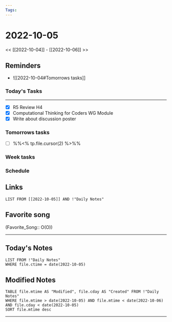 ```yaml
---
Tags:
---
```

# 2022-10-05
<< [[2022-10-04]] - [[2022-10-06]] >>
## Reminders
- ![[2022-10-04#Tomorrows tasks]]
### Today's Tasks
---
- [x] R5 Review H4
- [x] Computational Thinking for Coders WG Module
- [x] Write about discussion poster

### Tomorrows tasks
- [ ] %%<% tp.file.cursor(2) %>%%
### Week tasks
### Schedule

## Links
```dataview
LIST FROM [[2022-10-05]] AND !"Daily Notes"
```
## Favorite song
(Favorite_Song:: O(O))
___
## Today's Notes
```dataview
LIST FROM !"Daily Notes"
WHERE file.ctime = date(2022-10-05)
```
## Modified Notes
```dataview
TABLE file.mtime AS "Modified", file.cday AS "Created" FROM !"Daily Notes" 
WHERE file.mtime > date(2022-10-05) AND file.mtime < date(2022-10-06) AND file.cday < date(2022-10-05)
SORT file.mtime desc
```
___
